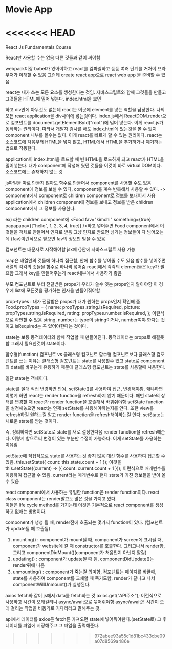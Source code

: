 # Movie App
<<<<<<< HEAD
=======

React Js Fundamentals Course

React만 사용할 수는 없음 다른 것들과 같이 써야함


webpack이랑 babel가 있어야하고 react를 컴파일하고 등등 여러 단계를 거쳐야 브라우저가 이해할 수 있음
그런데 create react app으로 react web app 을 준비할 수 있음


react는 내가 쓰는 모든 요소를 생성한다는 것임. 자바스크립트와 함께 그것들을 만들고 그것들을 HTML에 밀어 넣는다. 
index.html을 보면 <div id="root"></div>하고 div안에 아무것도 없는데 react는 이곳에 element를 넣는 역할을 담당한다. 
나의 모든 react application을 div사이에 넣는것이다. 
‌‌index.js에서 ReactDOM.render으로 컴포넌트를 document.getElementById("root")에 밀어 넣는다.
이게 react.js가 동작하는 원리이다. 
따라서 개발자 검사를 해도 index.html에 있는것을 볼 수 있지 component 내부를 볼수는 없다. 
이게 react를 빠르게 할 수 있는 원리이다. react는 소스코드에 처음부터 HTML을 넣지 않고, HTML에서 HTML을 추가하거나 제거하는 법으로 작동한다. 

application이 index.html을 로드할 때 빈 HTML을 로드하게 되고 react가 HTML을 밀어넣는다. 내가 component에 작성해 뒀던 것들을
이것이 바로 virtual DOM이다. 소스코드에는 존재하지 않는 것

js파일을 따로 만들지 않아도 함수로 만들어서 component를 사용할 수도 있음
component에 정보를 보낼 수 있다, component를 계속 반복해서 사용할 수 있다. 
-> component에서 component로 children component로 정보를 보내어서 사용
application에서 children component에 정보를 보내고 정보를 받은 children component에서 그 정보를 사용한다. 

ex) <Food />라는 children component에 
<Food fav="kimchi" something={true} papapapa={["hello", 1, 2, 3, 4, true]}  />하고 넣어주면
Food component에서 이것들을 객체로 만들어서 인자로 받음 
그냥 인자로 받으면 넘기는 정보들이 다 넘어오는데 {fav}이런식으로 받으면 fav의 정보만 받을 수 있음

컴포넌트는 대문자로 시작해야함
jsx에 {}안에 자바스크립트 사용 가능 

map은 배열안의 것들에 하나씩 접근함, 안에 함수를 넣어줄 수도 있음
함수를 넣어주면 배열의 각각의 것들을 함수로 하나씩 넣어줌
react에서 각각의 element들은 key가 필요함 그래서 key를 만들어주는게 react내부에서 사용하기 좋음

부모 컴포넌트로 부터 전달받은 props가 우리가 쓸수 잇는 props인지 알아야함 
이 경우에 list에 모든것을 평가하는 인자을 만들어줘야함 

prop-types : 내가 전달받은 props가 내가 원하는 props인지 확인해 줌
Food.propTypes = {
  name: propTypes.string.isRequired,
  picture: propTypes.string.isRequired,
  rating: propTypes.number.isRequired,
}; 이런식으로 확인할 수 있음
string, number는 type이 string이거나, number여야 한다는 것이고
isRequired는 꼭 있어야한다는 것이다. 


state는 보통 동적데이터와 함께 작업할 때 만들어진다.
동적데이터는 props로 해결못함 그래서 필요한것이 state이다. 

함수형(function) 컴포넌트 vs 클래스형 컴포넌트 
함수형 컴포넌트보다 클래스형 컴포넌트를 쓰는 이유는 클래스형 컴포넌트는 state를 사용할수 있고
state로 component의 data를 바꾸는게 유용하기 때문에 클래스형 컴포넌트는 state를 사용할때 사용한다.

일단 state는 객체이다. 

state를 절대 직접 변경하면 안됨, setState()를 사용하여 접근, 변경해야함. 왜냐하면 이렇게 하면 react는 render function을 refresh하지 않기 때문이다.
매번 state의 상태를 변경할 때 react가 render function을 호출해서 바꿔줘야함
setState function을 설정해놓으면 react는 언제 setState를 사용해야하는지를 안다. 
또한 view를 refresh하길 원하는걸 알고 render function을 refresh해야하는걸 안다. 
setState는 새로운 state를 받는 것이다. 

즉, 정리하자면 setState로 state를 새로 설정한다음 render function을 refresh해준다. 
이렇게 함으로써 변경이 있는 부분만 수정이 가능하다.  이게 setState를 사용하는 이유임

setState에 직접적으로 state를 사용하는것 좋지 않음 
대신 함수를 사용하여 접근할 수 있음. 
this.setState({ count: this.state.count + 1 }); 이것을
this.setState((current) => ({ count: current.count + 1 })); 이런식으로 매개변수를 이용하여 접근할 수 있음. 
current라는 매개변수로 현재 state가 가진 정보들을 받아 올 수 있음

react component에서 사용하는 유일한 function은 render function이다.
react class component는 render말고도 많은 것을 가지고 있다. 	
이들은 life cycle method를 가지는데 이것은 기본적으로 react component를 생성하고 없애는 방법이다. 

component가 생성 될 때, render전에 호출되는 몇가지 function이 있다. (컴포넌트가 update될 때 호출됨)
1) mounting() : component가 mount될 때, component가 screen에 표시될 때, component가 website에 갈 때 constructor를 호출한다. 그리고나서 render함, 그리고 componentDidMount()(component가 처음인지 아닌지 알림)
2) updating() : component가 update될 때 됨, componentDidUpdate()는 render뒤에 나옴
3) unmounting() : component가 죽는걸 의미함, 컴포넌트는 페이지를 바끌때, state를 사용하여 component를 교체할 때 죽기도함, render가 끝나고 나서 componentWillUnmount()가 실행된다. 


axios fetch와 같이 js에서 data를 fetch하는 것
axios.get("API주소"); 이런식으로 사용하고 
시간이 오래걸리니 async/await으로 묶어줘야함
async/await은 시간이 오래 걸리는 작업을 비동기로 기다리라고 말해주는 것.

api에서 데이터를 axios든 fetch든 가져오면 state에 넣어줘야한다.(setState로) 그 후 데이터를 파일에 저장해주고 그 파일을 출력해준다.
>>>>>>> 972abee93a55c1d81bc433cbe09a07d8569a486e
